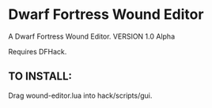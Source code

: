# Dwarf Fortress Wound Editor
A Dwarf Fortress Wound Editor.
VERSION 1.0 Alpha

Requires DFHack.

## TO INSTALL:
Drag wound-editor.lua into hack/scripts/gui.

